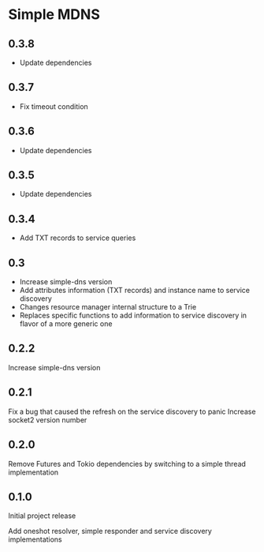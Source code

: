 # Simple MDNS
## 0.3.8
- Update dependencies

## 0.3.7
- Fix timeout condition

## 0.3.6
- Update dependencies

## 0.3.5
- Update dependencies

## 0.3.4
- Add TXT records to service queries

## 0.3

- Increase simple-dns version
- Add attributes information (TXT records) and instance name to service discovery
- Changes resource manager internal structure to a Trie
- Replaces specific functions to add information to service discovery in flavor of a more generic one


## 0.2.2

Increase simple-dns version

## 0.2.1

Fix a bug that caused the refresh on the service discovery to panic
Increase socket2 version number

## 0.2.0

Remove Futures and Tokio dependencies by switching to a simple thread implementation

## 0.1.0

Initial project release

Add oneshot resolver, simple responder and service discovery implementations
